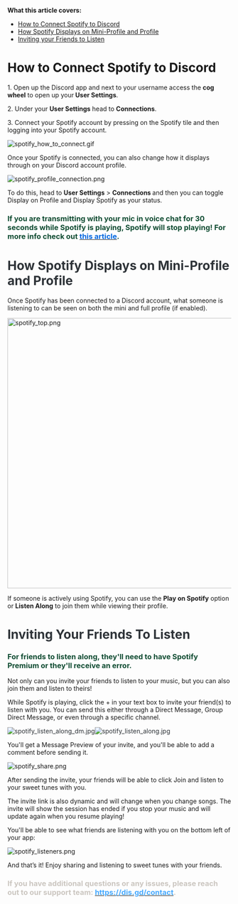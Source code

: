 <p><strong><span class="wysiwyg-font-size-large">What this article covers:</span></strong></p>
<ul>
    <li><a href="#h_01GYT5TP3KTQ1QMYT718ZCY9WP" target="_self">How to Connect Spotify to Discord</a></li>
    <li><a href="#h_01GYT5TTZS5KF98F041B4BVHRC" target="_self">How Spotify Displays on Mini-Profile and Profile</a></li>
    <li>
        <a href="#h_01GYT5TZMDS7KQW1QMZ60JV9BZ" target="_self">Inviting your Friends to Listen</a> 
    </li>
</ul>
<h1 id="h_01GYT5TP3KTQ1QMYT718ZCY9WP">How to Connect Spotify to Discord</h1>
<p>1. Open up the Discord app and next to your username access the <strong>cog wheel</strong> to open up your<strong> User Settings</strong>.</p>
<p>2. Under your <strong>User Settings</strong> head to <strong>Connections</strong>.</p>
<p>3. Connect your Spotify account by pressing on the Spotify tile and then logging into your Spotify account.</p>
<p class="wysiwyg-text-align-center"><img src="https://support.discord.com/hc/article_attachments/14121881252887" alt="spotify_how_to_connect.gif"></p>
<p>Once your Spotify is connected, you can also change how it displays through on your Discord account profile.</p>
<p class="wysiwyg-text-align-center"><img src="https://support.discord.com/hc/article_attachments/14121702928663" alt="spotify_profile_connection.png"></p>
<p>To do this, head to <strong>User Settings</strong> &gt; <strong>Connections </strong>and then you can toggle Display on Profile and Display Spotify as your status.</p>
<h3>
    <span style="color: #104c32;" data-darkreader-inline-color="">If you are transmitting with your mic in voice chat for 30 seconds while Spotify is playing, Spotify will stop playing! For more info check out </span><a href="https://support.discord.com/hc/en-us/articles/115002872212"><span style="color: #0067e0;" data-darkreader-inline-color="">this article</span></a><span style="color: #104c32;" data-darkreader-inline-color="">.</span>
</h3>
<h1 id="h_01GYT5TTZS5KF98F041B4BVHRC"><strong><span style="color: #2e3338;" data-darkreader-inline-color="">How Spotify Displays on Mini-Profile and Profile</span></strong></h1>
<p>Once Spotify has been connected to a Discord account, what someone is listening to can be seen on both the mini and full profile (if enabled). </p>
<p class="wysiwyg-text-align-center"><img src="https://support.discord.com/hc/article_attachments/14121732893591" alt="spotify_top.png" width="624" height="609"></p>
<p>If someone is actively using Spotify, you can use the <strong>Play on Spotify</strong> option or <strong>Listen Along</strong> to join them while viewing their profile.</p>
<h1 id="h_01GYT5TZMDS7KQW1QMZ60JV9BZ"><strong><span style="color: #2e3338;" data-darkreader-inline-color="">Inviting Your Friends To Listen</span></strong></h1>
<h3><span style="color: #104c32;" data-darkreader-inline-color="">For friends to listen along, they'll need to have Spotify Premium or they'll receive an error.</span></h3>
<p>Not only can you invite your friends to listen to your music, but you can also join them and listen to theirs!</p>
<p>While Spotify is playing, click the + in your text box to invite your friend(s) to listen with you. You can send this either through a Direct Message, Group Direct Message, or even through a specific channel.</p>
<p class="wysiwyg-text-align-center"><span style="color: #2e3338;" data-darkreader-inline-color=""><img src="https://support.discord.com/hc/article_attachments/14121706574231" alt="spotify_listen_along_dm.jpg"><img src="https://support.discord.com/hc/article_attachments/14121735432855" alt="spotify_listen_along.jpg"></span><span style="color: #2e3338;" data-darkreader-inline-color="">  </span></p>
<p>You'll get a Message Preview of your invite, and you'll be able to add a comment before sending it.</p>
<p class="wysiwyg-text-align-center"><img src="https://support.discord.com/hc/article_attachments/14121708156951" alt="spotify_share.png"></p>
<p>After sending the invite, your friends will be able to click Join and listen to your sweet tunes with you.</p>
<p>The invite link is also dynamic and will change when you change songs. The invite will show the session has ended if you stop your music and will update again when you resume playing!</p>
<p>You'll be able to see what friends are listening with you on the bottom left of your app:</p>
<p class="wysiwyg-text-align-center"><img src="https://support.discord.com/hc/article_attachments/14121738173719" alt="spotify_listeners.png"></p>
<p>And that’s it! Enjoy sharing and listening to sweet tunes with your friends.</p>
<h3>
    <span style="color: #cbc6c0;" data-darkreader-inline-color="">If you have additional questions or any issues, please reach out to our support team: </span><a href="https://dis.gd/contact"><span class="wysiwyg-underline" style="color: #46a9ff;" data-darkreader-inline-color="">https://dis.gd/contact</span></a><span style="color: #cbc6c0;" data-darkreader-inline-color="">.</span>
</h3>